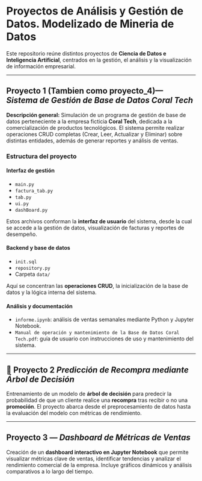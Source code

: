 # Proyectos de Análisis y Gestión de Datos. Modelizado de Mineria de Datos

Este repositorio reúne distintos proyectos de **Ciencia de Datos e Inteligencia Artificial**, centrados en la gestión, el análisis y la visualización de información empresarial.

---

## Proyecto 1 (Tambien como proyecto_4)— *Sistema de Gestión de Base de Datos Coral Tech*

**Descripción general:**
Simulación de un programa de gestión de base de datos perteneciente a la empresa ficticia **Coral Tech**, dedicada a la comercialización de productos tecnológicos.
El sistema permite realizar operaciones CRUD completas (Crear, Leer, Actualizar y Eliminar) sobre distintas entidades, además de generar reportes y análisis de ventas.

### Estructura del proyecto

#### Interfaz de gestión

* `main.py`
* `factura_tab.py`
* `tab.py`
* `ui.py`
* `dashBoard.py`

Estos archivos conforman la **interfaz de usuario** del sistema, desde la cual se accede a la gestión de datos, visualización de facturas y reportes de desempeño.

#### Backend y base de datos

* `init.sql`
* `repository.py`
* Carpeta `data/`

Aquí se concentran las **operaciones CRUD**, la inicialización de la base de datos y la lógica interna del sistema.

#### Análisis y documentación

* `informe.ipynb`: análisis de ventas semanales mediante Python y Jupyter Notebook.
* `Manual de operación y mantenimiento de la Base de Datos Coral Tech.pdf`: guía de usuario con instrucciones de uso y mantenimiento del sistema.

---

## 🌲 Proyecto 2 *Predicción de Recompra mediante Árbol de Decisión*

Entrenamiento de un modelo de **árbol de decisión** para predecir la probabilidad de que un cliente realice una **recompra** tras recibir o no una **promoción**.
El proyecto abarca desde el preprocesamiento de datos hasta la evaluación del modelo con métricas de rendimiento.

---

## Proyecto 3 — *Dashboard de Métricas de Ventas*

Creación de un **dashboard interactivo en Jupyter Notebook** que permite visualizar métricas clave de ventas, identificar tendencias y analizar el rendimiento comercial de la empresa.
Incluye gráficos dinámicos y análisis comparativos a lo largo del tiempo.
